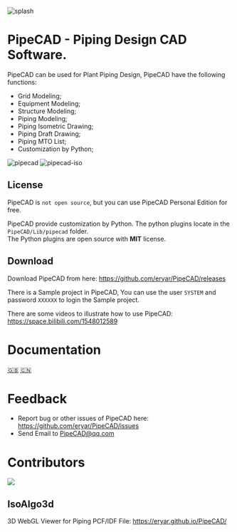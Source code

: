 ![splash](https://user-images.githubusercontent.com/8439181/157780560-6072adf3-f643-4c7a-bfa9-73a01f3f6d34.png)

# PipeCAD - Piping Design CAD Software.
PipeCAD can be used for Plant Piping Design, PipeCAD have the following functions:
* Grid Modeling;
* Equipment Modeling;
* Structure Modeling;
* Piping Modeling;
* Piping Isometric Drawing;
* Piping Draft Drawing;
* Piping MTO List;
* Customization by Python;

![pipecad](https://user-images.githubusercontent.com/8439181/157781485-91cc6829-d2cc-495a-8658-e2c9465a9396.png)
![pipecad-iso](https://user-images.githubusercontent.com/8439181/164581718-2a5c6e14-0246-4b2d-a5d4-4d129c79976c.png)

## License
PipeCAD is <code>not open source</code>, but you can use PipeCAD Personal Edition for free.

PipeCAD provide customization by Python. The python plugins locate in the 
<code>PipeCAD/Lib/pipecad</code> folder. <br>
The Python plugins are open source with <strong>MIT</strong> license.

## Download
Download PipeCAD from here: https://github.com/eryar/PipeCAD/releases

There is a Sample project in PipeCAD, You can use the user <code>SYSTEM</code> and password <code>XXXXXX</code> to login the Sample project.

There are some videos to illustrate how to use PipeCAD: https://space.bilibili.com/1548012589

# Documentation
[:uk:](./docs/en/index.md)
[:cn:](./docs/user_guide_zh.md)

# Feedback
* Report bug or other issues of PipeCAD here: https://github.com/eryar/PipeCAD/issues
* Send Email to PipeCAD@qq.com

# Contributors
<a href="https://contributors-img.web.app/image?repo=eryar/PipeCAD">
  <img src="https://contributors-img.web.app/image?repo=eryar/PipeCAD" />
</a>

## IsoAlgo3d
3D WebGL Viewer for Piping PCF/IDF File: https://eryar.github.io/PipeCAD/
